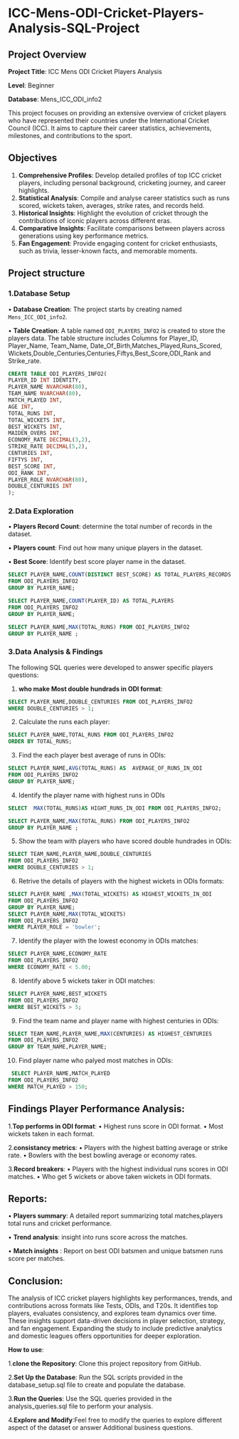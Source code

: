 # ICC-Mens-ODI-Cricket-Players-Analysis-SQL-Project

## Project Overview

**Project Title**: ICC Mens ODI Cricket Players Analysis 

**Level**: Beginner

**Database**: Mens_ICC_ODI_info2

This project focuses on providing an extensive overview of cricket players who have represented their countries under the International Cricket Council (ICC). It aims to capture their career statistics, achievements, milestones, and contributions to the sport.

## Objectives

1.	**Comprehensive Profiles**: Develop detailed profiles of top ICC cricket players, including personal background, cricketing journey, and career highlights.
2.	**Statistical Analysis**: Compile and analyse career statistics such as runs scored, wickets taken, averages, strike rates, and records held.
3.	**Historical Insights**: Highlight the evolution of cricket through the contributions of iconic players across different eras.
4.	**Comparative Insights**: Facilitate comparisons between players across generations using key performance metrics.
5.	**Fan Engagement**: Provide engaging content for cricket enthusiasts, such as trivia, lesser-known facts, and memorable moments.
   
## Project structure

### 1.Database Setup

•	**Database Creation**: The project starts by creating named `Mens_ICC_ODI_info2`.

•	**Table Creation**: A table named `ODI_PLAYERS_INFO2` is created to store the players data. The table structure includes
Columns for Player_ID, Player_Name, Team_Name, Date_Of_Birth,Matches_Played,Runs_Scored,
Wickets,Double_Centuries,Centuries,Fiftys,Best_Score,ODI_Rank and Strike_rate.

```sql
CREATE TABLE ODI_PLAYERS_INFO2(
PLAYER_ID INT IDENTITY,
PLAYER_NAME NVARCHAR(80),
TEAM_NAME NVARCHAR(80),
MATCH_PLAYED INT,
AGE INT,
TOTAL_RUNS INT,
TOTAL_WICKETS INT,
BEST_WICKETS INT,
MAIDEN_OVERS INT,
ECONOMY_RATE DECIMAL(3,2),
STRIKE_RATE DECIMAL(5,2),
CENTURIES INT,
FIFTYS INT,
BEST_SCORE INT,
ODI_RANK INT,
PLAYER_ROLE NVARCHAR(80),
DOUBLE_CENTURIES INT
);
```

 ### 2.Data Exploration
 
•	**Players Record Count**: determine the total number of records in the dataset.

•	**Players count**: Find out how many unique players in the dataset.

•	**Best Score**: Identify best score player name in the dataset.

```SQL
SELECT PLAYER_NAME,COUNT(DISTINCT BEST_SCORE) AS TOTAL_PLAYERS_RECORDS 
FROM ODI_PLAYERS_INFO2
GROUP BY PLAYER_NAME;

SELECT PLAYER_NAME,COUNT(PLAYER_ID) AS TOTAL_PLAYERS
FROM ODI_PLAYERS_INFO2
GROUP BY PLAYER_NAME;

SELECT PLAYER_NAME,MAX(TOTAL_RUNS) FROM ODI_PLAYERS_INFO2
GROUP BY PLAYER_NAME ;
```

### 3.Data Analysis & Findings
The following SQL queries were developed to answer specific players questions:

1. **who make Most double hundrads in ODI format**:
```sql
SELECT PLAYER_NAME,DOUBLE_CENTURIES FROM ODI_PLAYERS_INFO2 
WHERE DOUBLE_CENTURIES > 1;
```

2.	Calculate the runs each player:
```sql
SELECT PLAYER_NAME,TOTAL_RUNS FROM ODI_PLAYERS_INFO2 
ORDER BY TOTAL_RUNS;
```
3.	Find the each player best average of runs in ODIs:
```sql
SELECT PLAYER_NAME,AVG(TOTAL_RUNS) AS  AVERAGE_OF_RUNS_IN_ODI 
FROM ODI_PLAYERS_INFO2
GROUP BY PLAYER_NAME;
```

4.	Identify the player name with highest runs in ODIs
 ```sql
 SELECT  MAX(TOTAL_RUNS)AS HIGHT_RUNS_IN_ODI FROM ODI_PLAYERS_INFO2;

SELECT PLAYER_NAME,MAX(TOTAL_RUNS) FROM ODI_PLAYERS_INFO2
GROUP BY PLAYER_NAME ;
``` 
5.	Show the team with players who have scored double hundrades in ODIs:
```sql
SELECT TEAM_NAME,PLAYER_NAME,DOUBLE_CENTURIES 
FROM ODI_PLAYERS_INFO2
WHERE DOUBLE_CENTURIES > 1;
```   
6.	Retrive the details of players with the highest wickets in ODIs formats:
 ```sql
 SELECT PLAYER_NAME ,MAX(TOTAL_WICKETS) AS HIGHEST_WICKETS_IN_ODI 
FROM ODI_PLAYERS_INFO2
GROUP BY PLAYER_NAME;
SELECT PLAYER_NAME,MAX(TOTAL_WICKETS)
FROM ODI_PLAYERS_INFO2
WHERE PLAYER_ROLE = 'bowler';
``` 
7.	Identify the player with the lowest economy in ODIs matches:
```sql
SELECT PLAYER_NAME,ECONOMY_RATE 
FROM ODI_PLAYERS_INFO2 
WHERE ECONOMY_RATE < 5.00;
```
8.	Identify above 5 wickets taker in ODI matches:
```sql
SELECT PLAYER_NAME,BEST_WICKETS 
FROM ODI_PLAYERS_INFO2 
WHERE BEST_WICKETS > 5;
```
9.	Find the team name and player name with highest centuries in ODIs:
 ```sql
 SELECT TEAM_NAME,PLAYER_NAME,MAX(CENTURIES) AS HIGHEST_CENTURIES
FROM ODI_PLAYERS_INFO2
GROUP BY TEAM_NAME,PLAYER_NAME;
```
10.	Find player name who palyed most matches in ODIs:
 ```sql
  SELECT PLAYER_NAME,MATCH_PLAYED 
FROM ODI_PLAYERS_INFO2 
WHERE MATCH_PLAYED > 150;
```
## Findings Player Performance Analysis:
1.**Top performs in ODI format**: 
•	Highest runs score in ODI format.
•	Most wickets taken in each format.

2.**consistancy metrics**:
•	Players with the highest batting average or strike rate.
•	Bowlers with the best bowling average or economy rates.

3.**Record breakers**:
•	Players with the highest individual runs scores in ODI matches.
•	Who get 5 wickets or above taken wickets in ODI formats.

 ## Reports:
•	**Players summary**: A detailed  report summarizing  total matches,players total runs and cricket performance.

•	**Trend analysis**: insight into runs score across the matches.

•	**Match insights** : Report on best ODI batsmen and unique batsmen runs score per matches.

## Conclusion:
The analysis of ICC cricket players highlights key performances, trends, and contributions across formats like Tests, ODIs, and T20s. It identifies top players, evaluates consistency, and explores team dynamics over time. These insights support data-driven decisions in player selection, strategy, and fan engagement. Expanding the study to include predictive analytics and domestic leagues offers opportunities for deeper exploration.

**How to use**:

1.**clone the Repository**: Clone this project repository from GitHub.

2.**Set Up the Database**: Run the SQL scripts provided in the database_setup.sql file to create and populate the database.

3.**Run the Queries**: Use the SQL queries provided in the analysis_queries.sql file to perform your analysis.

4.**Explore and Modify**:Feel free to modify the queries to explore different aspect of the dataset or answer
Additional business questions.




























































